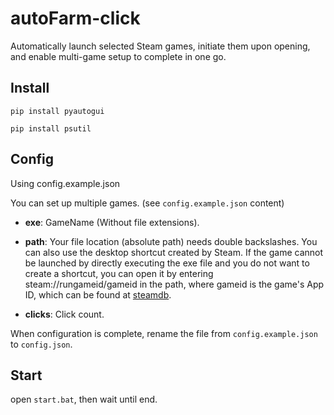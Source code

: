 # autoFarm-click

Automatically launch selected Steam games, initiate them upon opening, and enable multi-game setup to complete in one go.

## Install
```
pip install pyautogui
```
```
pip install psutil
```

## Config

Using config.example.json

You can set up multiple games. (see `config.example.json` content)

- **exe**: GameName (Without file extensions).

- **path**: Your file location (absolute path) needs double backslashes. You can also use the desktop shortcut created by Steam. If the game cannot be launched by directly executing the exe file and you do not want to create a shortcut, you can open it by entering steam://rungameid/gameid in the path, where gameid is the game's App ID, which can be found at [steamdb](<https://steamdb.info/>).

- **clicks**: Click count.

When configuration is complete, rename the file from `config.example.json` to `config.json`.

## Start

open `start.bat`, then wait until end.